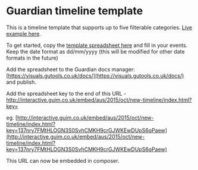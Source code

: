# Guardian timeline template

This is a timeline template that supports up to five filterable categories. [Live example here](http://www.theguardian.com/australia-news/ng-interactive/2015/oct/19/all-of-australias-national-security-changes-since-911-in-a-timeline).

To get started, copy the [template spreadsheet here](https://docs.google.com/a/guardian.co.uk/spreadsheets/d/13pP3qt2G2phdO1a06DhlgMKv6xvk_F9hiAPBGtRTV7s/edit?usp=sharing) and fill in your events. Keep the date format as dd/mm/yyyy (this will be modified for other date formats in the future)

Add the spreadsheet to the Guardian docs manager: [https://visuals.gutools.co.uk/docs/](https://visuals.gutools.co.uk/docs/) and publish.

Add the spreadsheet key to the end of this URL - http://interactive.guim.co.uk/embed/aus/2015/oct/new-timeline/index.html?key=

eg. [http://interactive.guim.co.uk/embed/aus/2015/oct/new-timeline/index.html?key=137nry7FMtHLOGN3S0SvhCMKH9crGJWKEwDUpS6qPaew](http://interactive.guim.co.uk/embed/aus/2015/oct/new-timeline/index.html?key=137nry7FMtHLOGN3S0SvhCMKH9crGJWKEwDUpS6qPaew)

This URL can now be embedded in composer.
